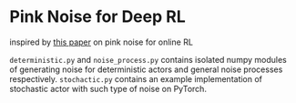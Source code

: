 # Pink Noise for Deep RL

inspired by [this paper](https://openreview.net/pdf?id=hQ9V5QN27eS) on pink noise for online RL

`deterministic.py` and `noise_process.py` contains isolated numpy modules of generating noise for deterministic actors and general noise processes respectively. `stochactic.py` contains an example implementation of stochastic actor with such type of noise on PyTorch.
